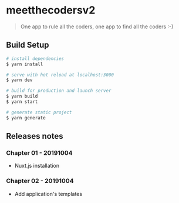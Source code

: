 # meetthecodersv2

> One app to rule all the coders, one app to find all the coders :-)

## Build Setup

``` bash
# install dependencies
$ yarn install

# serve with hot reload at localhost:3000
$ yarn dev

# build for production and launch server
$ yarn build
$ yarn start

# generate static project
$ yarn generate
```

## Releases notes

### Chapter 01 - 20191004

- Nuxt.js installation

### Chapter 02 - 20191004

- Add application's templates
